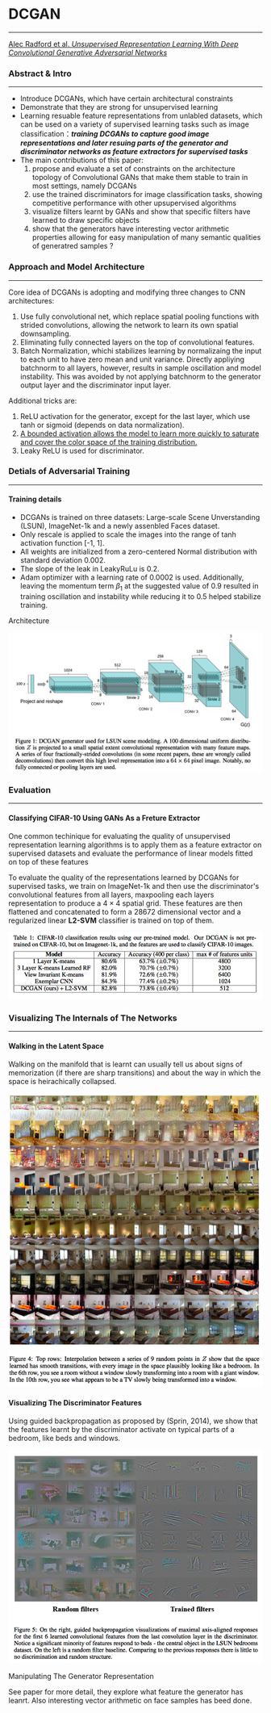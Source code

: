 # DCGAN

------

[Alec Radford et al. *Unsupervised Representation Learning With Deep Convolutional Generative Adversarial Networks*](http://arxiv.org/abs/1511.06434)

### Abstract & Intro

------

- Introduce DCGANs, which have certain architectural constraints
- Demonstrate that they are strong for unsupervised learning
- Learning resuable feature representations from unlabled datasets, which can be used on a variety of supervised learning tasks such as image classification：***training DCGANs to capture good image representations and later resuing parts of the generator and discriminator networks as feature extractors for supervised tasks***
- The main contributions of this paper:
  1. propose and evaluate a set of constraints on the architecture topology of Convolutional GANs that make them stable to train in most settings, namely DCGANs
  2. use the trained discriminators for image classification tasks, showing competitive performance with other upsupervised algorithms
  3. visualize filters learnt by GANs and show that specific filters have learned to  draw specific objects
  4. show that the generators have interesting vector arithmetic properties allowing for easy manipulation of many semantic qualities of generatred samples ?



### Approach and Model Architecture

------

Core idea of DCGANs is adopting and modifying three changes to CNN architectures:

1. Use fully convolutional net, which replace spatial pooling functions with strided convolutions, allowing the network to learn its own spatial downsampling.
2. Eliminating fully connected layers on the top of convolutional features.
3. Batch Normalization, whichi stabilizes learning by normalizaing the input to each unit to have zero mean and unit variance. Directly appliying batchnorm to all layers, however, results in sample oscillation and model instability. This was avoided by not applying batchnorm to the generator output layer and the discriminator input layer.

Additional tricks are:

1. ReLU activation for the generator, except for the last layer, which use tanh or sigmoid (depends on data normalization).
2. <u>A bounded activation allows the model to learn more quickly to saturate and cover the color space of the training distribution.</u>
3. Leaky ReLU is used for discriminator.



### Detials of Adversarial Training

------

#### Training details

- DCGANs is trained on three datasets: Large-scale Scene Unverstanding (LSUN), ImageNet-1k and a newly assenbled Faces dataset.
- Only rescale is applied to scale the images into the range of tanh activation function [-1, 1].
- All weights are initialized from a zero-centered Normal distribution with standard deviation 0.002.
- The slope of the leak in LeakyRuLu is 0.2.
- Adam optimizer with a learning rate of 0.0002 is used. Additionally, leaving the momentum term $\beta_1$ at the suggested value of 0.9 resulted in training oscillation and instability while reducing it to 0.5 helped stabilize training.

Architecture

![image-20180725155702775](images/dcgan1.png)



### Evaluation

------

#### Classifying CIFAR-10 Using GANs As a Freture Extractor

One common techinique for evaluating the quality of unsupervised representation learning algorithms is to apply them as a feature extractor on supervised datasets and evaluate the performance of linear models fitted on top of these features

To evaluate the quality of the representations learned by DCGANs for supervised tasks, we train on ImageNet-1k and then use the discriminator's convolutional features from all layers, maxpooling each layers representation to produce a $4 \times 4$ spatial grid. These features are then flattened and concatenated to form a 28672 dimensional vector and a regularized linear **L2-SVM** classifier is trained on top of them.

![image-20180725160600485](images/dcgan2.png)



### Visualizing The Internals of The Networks

------

#### Walking in the Latent Space

Walking on the manifold that is learnt can usually tell us about signs of memorization (if there are sharp transitions) and about the way in which the space is heirachically collapsed.

![image-20180725161034592](images/dcgan3.png)

#### Visualizing The Discriminator Features

Using guided backpropagation as proposed by (Sprin, 2014), we show that the features learnt by the discriminator activate on typical parts of a bedroom, like beds and windows.

![image-20180725161309864](images/dcgan4.png)



Manipulating The Generator Representation

See paper for more detail, they explore what feature the generator has leanrt. Also interesting vector arithmetic on face samples has beed done.
